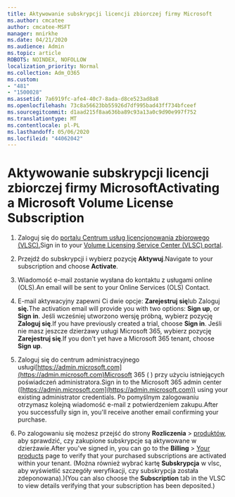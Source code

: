 ```yaml
---
title: Aktywowanie subskrypcji licencji zbiorczej firmy Microsoft
ms.author: cmcatee
author: cmcatee-MSFT
manager: mnirkhe
ms.date: 04/21/2020
ms.audience: Admin
ms.topic: article
ROBOTS: NOINDEX, NOFOLLOW
localization_priority: Normal
ms.collection: Adm_O365
ms.custom:
- "481"
- "1500028"
ms.assetid: 7a6919fc-afe4-40c7-8ada-d8ce523ad8a8
ms.openlocfilehash: 73c8a56623bb55926d7df995bad43ff734bfceef
ms.sourcegitcommit: d1aad215f8aa636ba89c93a13a0c9d90e997f752
ms.translationtype: MT
ms.contentlocale: pl-PL
ms.lasthandoff: 05/06/2020
ms.locfileid: "44062042"
---
```

# <a name="activating-a-microsoft-volume-license-subscription"></a><span data-ttu-id="9b48c-102">Aktywowanie subskrypcji licencji zbiorczej firmy Microsoft</span><span class="sxs-lookup"><span data-stu-id="9b48c-102">Activating a Microsoft Volume License Subscription</span></span>

1. <span data-ttu-id="9b48c-103">Zaloguj się do [portalu Centrum usług licencjonowania zbiorowego (VLSC).](https://go.microsoft.com/fwlink/p/?LinkId=329762)</span><span class="sxs-lookup"><span data-stu-id="9b48c-103">Sign in to your [Volume Licensing Service Center (VLSC) portal](https://go.microsoft.com/fwlink/p/?LinkId=329762).</span></span>

2. <span data-ttu-id="9b48c-104">Przejdź do subskrypcji i wybierz pozycję **Aktywuj**.</span><span class="sxs-lookup"><span data-stu-id="9b48c-104">Navigate to your subscription and choose **Activate**.</span></span>

3. <span data-ttu-id="9b48c-105">Wiadomość e-mail zostanie wysłana do kontaktu z usługami online (OLS).</span><span class="sxs-lookup"><span data-stu-id="9b48c-105">An email will be sent to your Online Services (OLS) Contact.</span></span>

4. <span data-ttu-id="9b48c-106">E-mail aktywacyjny zapewni Ci dwie opcje: **Zarejestruj się**lub Zaloguj **się.**</span><span class="sxs-lookup"><span data-stu-id="9b48c-106">The activation email will provide you with two options: **Sign up**, or **Sign in**.</span></span> <span data-ttu-id="9b48c-107">Jeśli wcześniej utworzono wersję próbną, wybierz pozycję **Zaloguj się**.</span><span class="sxs-lookup"><span data-stu-id="9b48c-107">If you have previously created a trial, choose **Sign in**.</span></span> <span data-ttu-id="9b48c-108">Jeśli nie masz jeszcze dzierżawy usługi Microsoft 365, wybierz pozycję **Zarejestruj się**.</span><span class="sxs-lookup"><span data-stu-id="9b48c-108">If you don't yet have a Microsoft 365 tenant, choose **Sign up**.</span></span>

5. <span data-ttu-id="9b48c-109">Zaloguj się do centrum administracyjnego usługi[https://admin.microsoft.com](https://admin.microsoft.com)Microsoft 365 ( ) przy użyciu istniejących poświadczeń administratora.</span><span class="sxs-lookup"><span data-stu-id="9b48c-109">Sign in to the Microsoft 365 admin center ([https://admin.microsoft.com](https://admin.microsoft.com)) using your existing administrator credentials.</span></span> <span data-ttu-id="9b48c-110">Po pomyślnym zalogowaniu otrzymasz kolejną wiadomość e-mail z potwierdzeniem zakupu.</span><span class="sxs-lookup"><span data-stu-id="9b48c-110">After you successfully sign in, you'll receive another email confirming your purchase.</span></span>

6. <span data-ttu-id="9b48c-111">Po zalogowaniu się możesz przejść do strony **Rozliczenia** \> [produktów,](https://go.microsoft.com/fwlink/p/?linkid=842054) aby sprawdzić, czy zakupione subskrypcje są aktywowane w dzierżawie.</span><span class="sxs-lookup"><span data-stu-id="9b48c-111">After you've signed in, you can go to the **Billing** \> [Your products](https://go.microsoft.com/fwlink/p/?linkid=842054) page to verify that your purchased subscriptions are activated within your tenant.</span></span> <span data-ttu-id="9b48c-112">(Można również wybrać kartę **Subskrypcja** w vlsc, aby wyświetlić szczegóły weryfikacji, czy subskrypcja została zdeponowana).)</span><span class="sxs-lookup"><span data-stu-id="9b48c-112">(You can also choose the **Subscription** tab in the VLSC to view details verifying that your subscription has been deposited.)</span></span>
